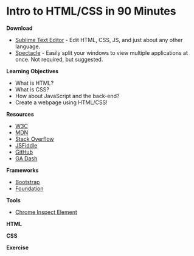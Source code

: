 # Intro to HTML/CSS in 90 Minutes

**Download**
- [Sublime Text Editor](#) - Edit HTML, CSS, JS, and just about any other language.
- [Spectacle](#) - Easily split your windows to view multiple applications at once. Not required, but suggested.

**Learning Objectives**

- What is HTML?
- What is CSS?
- How about JavaScript and the back-end?
- Create a webpage using HTML/CSS!

**Resources**
- [W3C](https://developer.chrome.com/devtools/docs/dom-and-styles)
- [MDN](https://developer.mozilla.org/en-US/)
- [Stack Overflow](http://stackoverflow.com/)
- [JSFiddle](http://jsfiddle.net/)
- [GitHub](github.com/)
- [GA Dash](https://dash.generalassemb.ly/)

**Frameworks**
- [Bootstrap](http://getbootstrap.com/)
- [Foundation](http://foundation.zurb.com/)

**Tools**
- [Chrome Inspect Element](https://developer.chrome.com/devtools/docs/dom-and-styles)

**HTML**

**CSS**

**Exercise**
